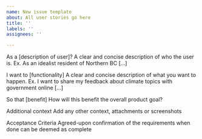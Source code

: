 ```yaml
---
name: New issue template
about: All user stories go here
title: ''
labels: ''
assignees: ''

---
```


As a [description of user]?
A clear and concise description of who the user is. Ex. As an idealist resident of Northern BC [...]

I want to [functionality]
A clear and concise description of what you want to happen. Ex. I want to share my feedback about climate topics with government online [...]

So that [benefit]
How will this benefit the overall product goal?

Additional context
Add any other context, attachments or screenshots

Acceptance Criteria
Agreed-upon confirmation of the requirements when done can be deemed as complete
